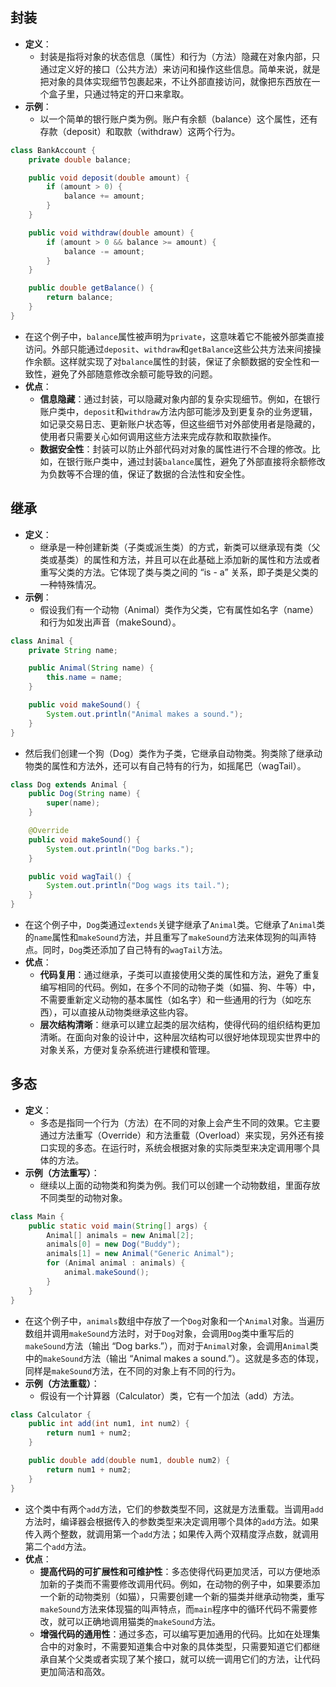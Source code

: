 ## 封装
- **定义**：
	- 封装是指将对象的状态信息（属性）和行为（方法）隐藏在对象内部，只通过定义好的接口（公共方法）来访问和操作这些信息。简单来说，就是把对象的具体实现细节包裹起来，不让外部直接访问，就像把东西放在一个盒子里，只通过特定的开口来拿取。
- **示例**：
	- 以一个简单的银行账户类为例。账户有余额（balance）这个属性，还有存款（deposit）和取款（withdraw）这两个行为。

```java
class BankAccount {
    private double balance;

    public void deposit(double amount) {
        if (amount > 0) {
            balance += amount;
        }
    }

    public void withdraw(double amount) {
        if (amount > 0 && balance >= amount) {
            balance -= amount;
        }
    }

    public double getBalance() {
        return balance;
    }
}
```
- 在这个例子中，`balance`属性被声明为`private`，这意味着它不能被外部类直接访问。外部只能通过`deposit`、`withdraw`和`getBalance`这些公共方法来间接操作余额。这样就实现了对`balance`属性的封装，保证了余额数据的安全性和一致性，避免了外部随意修改余额可能导致的问题。
- **优点**：
    - **信息隐藏**：通过封装，可以隐藏对象内部的复杂实现细节。例如，在银行账户类中，`deposit`和`withdraw`方法内部可能涉及到更复杂的业务逻辑，如记录交易日志、更新账户状态等，但这些细节对外部使用者是隐藏的，使用者只需要关心如何调用这些方法来完成存款和取款操作。
    - **数据安全性**：封装可以防止外部代码对对象的属性进行不合理的修改。比如，在银行账户类中，通过封装`balance`属性，避免了外部直接将余额修改为负数等不合理的值，保证了数据的合法性和安全性。
## **继承**
- **定义**：
	- 继承是一种创建新类（子类或派生类）的方式，新类可以继承现有类（父类或基类）的属性和方法，并且可以在此基础上添加新的属性和方法或者重写父类的方法。它体现了类与类之间的 “is - a” 关系，即子类是父类的一种特殊情况。
- **示例**：
	- 假设我们有一个动物（Animal）类作为父类，它有属性如名字（name）和行为如发出声音（makeSound）。

```java
class Animal {
    private String name;

    public Animal(String name) {
        this.name = name;
    }

    public void makeSound() {
        System.out.println("Animal makes a sound.");
    }
}
```
- 然后我们创建一个狗（Dog）类作为子类，它继承自动物类。狗类除了继承动物类的属性和方法外，还可以有自己特有的行为，如摇尾巴（wagTail）。
```java
class Dog extends Animal {
    public Dog(String name) {
        super(name);
    }

    @Override
    public void makeSound() {
        System.out.println("Dog barks.");
    }

    public void wagTail() {
        System.out.println("Dog wags its tail.");
    }
}
```
- 在这个例子中，`Dog`类通过`extends`关键字继承了`Animal`类。它继承了`Animal`类的`name`属性和`makeSound`方法，并且重写了`makeSound`方法来体现狗的叫声特点。同时，`Dog`类还添加了自己特有的`wagTail`方法。
- **优点**：
    - **代码复用**：通过继承，子类可以直接使用父类的属性和方法，避免了重复编写相同的代码。例如，在多个不同的动物子类（如猫、狗、牛等）中，不需要重新定义动物的基本属性（如名字）和一些通用的行为（如吃东西），可以直接从动物类继承这些内容。
    - **层次结构清晰**：继承可以建立起类的层次结构，使得代码的组织结构更加清晰。在面向对象的设计中，这种层次结构可以很好地体现现实世界中的对象关系，方便对复杂系统进行建模和管理。
## **多态**
- **定义**：
	- 多态是指同一个行为（方法）在不同的对象上会产生不同的效果。它主要通过方法重写（Override）和方法重载（Overload）来实现，另外还有接口实现的多态。在运行时，系统会根据对象的实际类型来决定调用哪个具体的方法。
- **示例（方法重写）**：
	- 继续以上面的动物类和狗类为例。我们可以创建一个动物数组，里面存放不同类型的动物对象。
```java
class Main {
    public static void main(String[] args) {
        Animal[] animals = new Animal[2];
        animals[0] = new Dog("Buddy");
        animals[1] = new Animal("Generic Animal");
        for (Animal animal : animals) {
            animal.makeSound();
        }
    }
}
```
- 在这个例子中，`animals`数组中存放了一个`Dog`对象和一个`Animal`对象。当遍历数组并调用`makeSound`方法时，对于`Dog`对象，会调用`Dog`类中重写后的`makeSound`方法（输出 “Dog barks.”），而对于`Animal`对象，会调用`Animal`类中的`makeSound`方法（输出 “Animal makes a sound.”）。这就是多态的体现，同样是`makeSound`方法，在不同的对象上有不同的行为。
- **示例（方法重载）**：
    - 假设有一个计算器（Calculator）类，它有一个加法（add）方法。

```java
class Calculator {
    public int add(int num1, int num2) {
        return num1 + num2;
    }

    public double add(double num1, double num2) {
        return num1 + num2;
    }
}
```

- 这个类中有两个`add`方法，它们的参数类型不同，这就是方法重载。当调用`add`方法时，编译器会根据传入的参数类型来决定调用哪个具体的`add`方法。如果传入两个整数，就调用第一个`add`方法；如果传入两个双精度浮点数，就调用第二个`add`方法。
- **优点**：
    - **提高代码的可扩展性和可维护性**：多态使得代码更加灵活，可以方便地添加新的子类而不需要修改调用代码。例如，在动物的例子中，如果要添加一个新的动物类别（如猫），只需要创建一个新的猫类并继承动物类，重写`makeSound`方法来体现猫的叫声特点，而`main`程序中的循环代码不需要修改，就可以正确地调用猫类的`makeSound`方法。
    - **增强代码的通用性**：通过多态，可以编写更加通用的代码。比如在处理集合中的对象时，不需要知道集合中对象的具体类型，只需要知道它们都继承自某个父类或者实现了某个接口，就可以统一调用它们的方法，让代码更加简洁和高效。